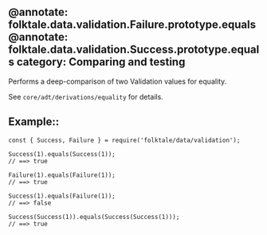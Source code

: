 @annotate: folktale.data.validation.Failure.prototype.equals
@annotate: folktale.data.validation.Success.prototype.equals
category: Comparing and testing
---

Performs a deep-comparison of two Validation values for equality.

See `core/adt/derivations/equality` for details.


## Example::

    const { Success, Failure } = require('folktale/data/validation');

    Success(1).equals(Success(1));
    // ==> true

    Failure(1).equals(Failure(1));
    // ==> true

    Success(1).equals(Failure(1));
    // ==> false

    Success(Success(1)).equals(Success(Success(1)));
    // ==> true

